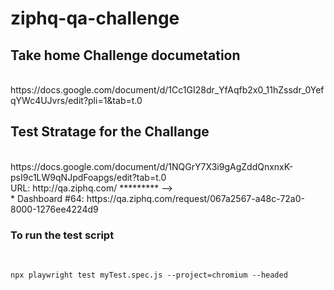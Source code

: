 # ziphq-qa-challenge

## Take home Challenge documetation 
<br>
https://docs.google.com/document/d/1Cc1GI28dr_YfAqfb2x0_11hZssdr_0YefqYWc4UJvrs/edit?pli=1&tab=t.0

## Test Stratage for the Challange 
 <br>
https://docs.google.com/document/d/1NQGrY7X3i9gAgZddQnxnxK-psI9c1LW9qNJpdFoapgs/edit?tab=t.0
 <br>
URL: http://qa.ziphq.com/
<!-- <br>
Username: `enborodin+qatesting@gmail.com`
<br>
Password: --> ********* -->
<br>
* Dashboard #64: https://qa.ziphq.com/request/067a2567-a48c-72a0-8000-1276ee4224d9 
<!-- * Dashboard #65: https://qa.ziphq.com/request/067914a4-5d28-76f4-8000-2214f35c434c -->
<!-- * Dashboard #66: https://qa.ziphq.com/request/067a39c8-1021-7252-8000-e241dfc30a46 -->

### To run the test script 
<br>

`npx playwright test myTest.spec.js --project=chromium --headed`